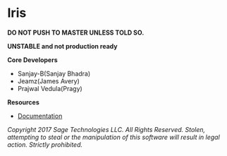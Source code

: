 # Iris

**DO NOT PUSH TO MASTER UNLESS TOLD SO.**

**UNSTABLE and not production ready**

__Core Developers__
- Sanjay-B(Sanjay Bhadra)
- Jeamz(James Avery)
- Prajwal Vedula(Pragy)

__Resources__
- [Documentation](https://github.com/Sanjay-B/Iris/blob/legacy/documentation/docs.txt)



*Copyright 2017 Sage Technologies LLC. All Rights Reserved.*
*Stolen, attempting to steal or the manipulation of this software will result in legal action. Strictly prohibited.*
